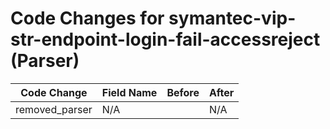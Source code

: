 # Code Changes for symantec-vip-str-endpoint-login-fail-accessreject (Parser)

| Code Change | Field Name | Before | After |
|-------------|------------|--------|-------|
| removed_parser | N/A |  | N/A |